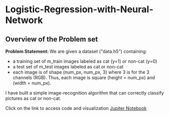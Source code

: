# Logistic-Regression-with-Neural-Network

## Overview of the Problem set
<strong> Problem Statement: </strong> We are given a dataset ("data.h5") containing:

- a training set of m_train images labeled as cat (y=1) or non-cat (y=0)
- a test set of m_test images labeled as cat or non-cat
- each image is of shape (num_px, num_px, 3) where 3 is for the 3 channels (RGB). Thus, each image is square (height = num_px) and (width = num_px).

I have built a simple image-recognition algorithm that can correctly classify pictures as cat or non-cat.

Click on the link to access code and visualization [Jupiter Notebook](https://github.com/aprasad13/Logistic-Regression-with-Neural-Network/blob/master/Logistic%20Regression%20with%20a%20Neural%20Network.ipynb)
